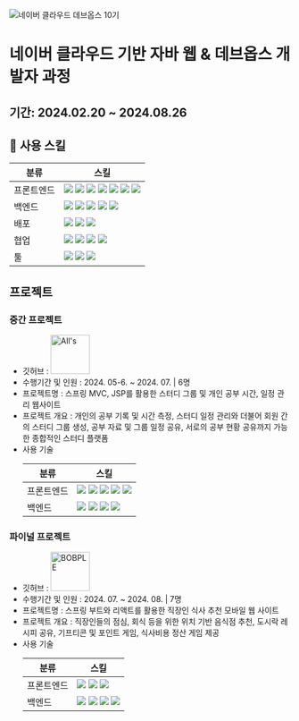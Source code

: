 ![네이버 클라우드 데브옵스 10기](https://github.com/user-attachments/assets/794ba409-c25d-472d-9acd-18a13f3b6173)
# 네이버 클라우드 기반 자바 웹 & 데브옵스 개발자 과정
## 기간: 2024.02.20 ~ 2024.08.26
## 🔨 사용 스킬
<table>
  <thead>
    <tr>
      <th>분류</th>
      <th>스킬</th>
    </tr>
  </thead>
  <tbody>
    <tr>
      <td>프론트엔드</td>
      <td>
        <img src="https://img.shields.io/badge/react-61DAFB?style=for-the-badge&logo=react&logoColor=white">
        <img src="https://img.shields.io/badge/html5-E34F26?style=for-the-badge&logo=html5&logoColor=white">
        <img src="https://img.shields.io/badge/css3-1572B6?style=for-the-badge&logo=css3&logoColor=white">
        <img src="https://img.shields.io/badge/javascript-F7DF1E?style=for-the-badge&logo=javascript&logoColor=white">
        <img src="https://img.shields.io/badge/jquery-0769AD?style=for-the-badge&logo=jquery&logoColor=white"> 
        <img src="https://img.shields.io/badge/Ajax-2c83b9?style=for-the-badge&logo=Ajax&logoColor=white"> 
        <img src="https://img.shields.io/badge/Jsp-e76f00?style=for-the-badge&logo=Jsp&logoColor=white"> 
      </td>
    </tr>
    <tr>
      <td>
        백엔드
      </td>
      <td>
        <img src="https://img.shields.io/badge/Java-007396?style=for-the-badge&logo=OpenJDK&logoColor=white">
        <img src="https://img.shields.io/badge/mysql-4479A1?style=for-the-badge&logo=mysql&logoColor=white">
        <img src="https://img.shields.io/badge/springboot-6DB33F?style=for-the-badge&logo=springboot&logoColor=white">
        <img src="https://img.shields.io/badge/springsecurity-6DB33F?style=for-the-badge&logo=springsecurity&logoColor=white">
        <img src="https://img.shields.io/badge/sass-CC6699?style=for-the-badge&logo=sass&logoColor=white">
      </td>
    </tr>
    <tr>
      <td>
        배포
      </td>
      <td>
        <img src="https://img.shields.io/badge/jenkins-D24939?style=for-the-badge&logo=jenkins&logoColor=white">
        <img src="https://img.shields.io/badge/naver cloud platform-03C75A?style=for-the-badge&logo=naver&logoColor=white">
        <img src="https://img.shields.io/badge/docker-2496ED?style=for-the-badge&logo=docker&logoColor=white">
      </td>
    </tr>
    <tr>
      <td>
        협업
      </td>
      <td>
        <img src="https://img.shields.io/badge/github-181717?style=for-the-badge&logo=github&logoColor=white"> 
        <img src="https://img.shields.io/badge/notion-000000?style=for-the-badge&logo=notion&logoColor=white"> 
        <img src="https://img.shields.io/badge/figma-F24E1E?style=for-the-badge&logo=figma&logoColor=white">
        <img src="https://img.shields.io/badge/googlesheets-34A853?style=for-the-badge&logo=googlesheets&logoColor=white">
      </td>
    </tr>
    <tr>
      <td>
        툴
      </td>
      <td>
        <img src="https://img.shields.io/badge/visualstudiocode-007ACC?style=for-the-badge&logo=visualstudiocode&logoColor=white"> 
        <img src="https://img.shields.io/badge/intellijidea-000000?style=for-the-badge&logo=intellijidea&logoColor=white"> 
        <img src="https://img.shields.io/badge/eclipseide-2C2255?style=for-the-badge&logo=eclipseide&logoColor=white">
      </td>
    </tr>
  </tbody>
</table>

## 프로젝트
### 중간 프로젝트
- 깃허브 : <a href="https://github.com/Naver-spring/All-s_project">
              <img src="https://github.com/user-attachments/assets/68f00e45-f959-45d0-9592-27dfa9bf3a8b" width="70" alt="All's">
          </a>
- 수행기간 및 인원 : 2024. 05-6. ~ 2024. 07. | 6명
- 프로젝트명 : 스프링 MVC, JSP를 활용한 스터디 그룹 및 개인 공부 시간, 일정 관리 웹사이트
- 프로젝트 개요 : 개인의 공부 기록 및 시간 측정, 스터디 일정 관리와 더불어 회원 간의 스터디 그룹 생성, 공부 자료 및 그룹 일정 공유, 서로의 공부 현황 공유까지 가능한 종합적인 스터디 플랫폼
- 사용 기술
  <table>
    <thead>
      <tr>
        <th>분류</th>
        <th>스킬</th>
      </tr>
    </thead>
    <tbody>
      <tr>
        <td>프론트엔드</td>
        <td>
          <img src="https://img.shields.io/badge/Jsp-e76f00?style=for-the-badge&logo=Jsp&logoColor=white">
          <img src="https://img.shields.io/badge/html5-E34F26?style=for-the-badge&logo=html5&logoColor=white">
          <img src="https://img.shields.io/badge/css3-1572B6?style=for-the-badge&logo=css3&logoColor=white">
          <img src="https://img.shields.io/badge/javascript-F7DF1E?style=for-the-badge&logo=javascript&logoColor=white">
          <img src="https://img.shields.io/badge/jquery-0769AD?style=for-the-badge&logo=jquery&logoColor=white">
        </td>
      </tr>
      <tr>
        <td>백엔드</td>
        <td>
          <img src="https://img.shields.io/badge/Java-007396?style=for-the-badge&logo=OpenJDK&logoColor=white">
          <img src="https://img.shields.io/badge/Spring MVC-6DB33F?style=for-the-badge&logo=spring&logoColor=white">
          <img src="https://img.shields.io/badge/myBatis-E06F2E?style=for-the-badge">
          <img src="https://img.shields.io/badge/mysql-4479A1?style=for-the-badge&logo=mysql&logoColor=white">
        </td>
      </tr>
    </tbody>
  </table>
  
### 파이널 프로젝트
- 깃허브 : <a href="https://github.com/Naver-spring/bobple">
              <img src="https://github.com/user-attachments/assets/3249560b-2de6-4c3b-b9e3-06dbc1c5773b" width="70" alt="BOBPLE">
           </a>
- 수행기간 및 인원 : 2024. 07. ~ 2024. 08. | 7명
- 프로젝트명 : 스프링 부트와 리액트를 활용한 직장인 식사 추천 모바일 웹 사이트
- 프로젝트 개요 : 직장인들의 점심, 회식 등을 위한 위치 기반 음식점 추천, 도시락 레시피 공유, 기프티콘 및 포인트 게임, 식사비용 정산 게임 제공
- 사용 기술
  <table>
  <thead>
    <tr>
      <th>분류</th>
      <th>스킬</th>
    </tr>
  </thead>
  <tbody>
    <tr>
      <td>프론트엔드</td>
      <td>
        <img src="https://img.shields.io/badge/react-61DAFB?style=for-the-badge&logo=react&logoColor=white">
        <img src="https://img.shields.io/badge/html5-E34F26?style=for-the-badge&logo=html5&logoColor=white">
        <img src="https://img.shields.io/badge/css3-1572B6?style=for-the-badge&logo=css3&logoColor=white">
      </td>
    </tr>
    <tr>
      <td>백엔드</td>
      <td>
        <img src="https://img.shields.io/badge/Java-007396?style=for-the-badge&logo=OpenJDK&logoColor=white">
        <img src="https://img.shields.io/badge/springboot-6DB33F?style=for-the-badge&logo=springboot&logoColor=white">
        <img src="https://img.shields.io/badge/JPA-B9B184?style=for-the-badge">
        <img src="https://img.shields.io/badge/mysql-4479A1?style=for-the-badge&logo=mysql&logoColor=white">
      </td>
    </tr>
  </tbody>
</table>
